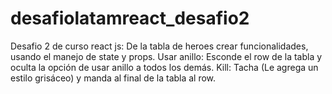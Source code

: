 # desafiolatamreact_desafio2
Desafio 2 de curso react js: De la tabla de heroes crear funcionalidades, usando el manejo de state y props. Usar anillo: Esconde el row de la tabla y oculta la opción de usar anillo a todos los demás. Kill: Tacha (Le agrega un estilo grisáceo) y manda al final de la tabla al row.
